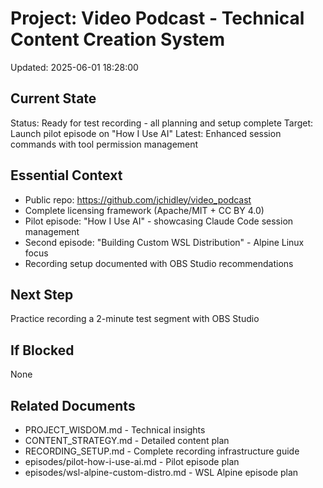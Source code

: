 # Project: Video Podcast - Technical Content Creation System
Updated: 2025-06-01 18:28:00

## Current State
Status: Ready for test recording - all planning and setup complete
Target: Launch pilot episode on "How I Use AI" 
Latest: Enhanced session commands with tool permission management

## Essential Context
- Public repo: https://github.com/jchidley/video_podcast
- Complete licensing framework (Apache/MIT + CC BY 4.0)
- Pilot episode: "How I Use AI" - showcasing Claude Code session management
- Second episode: "Building Custom WSL Distribution" - Alpine Linux focus
- Recording setup documented with OBS Studio recommendations

## Next Step
Practice recording a 2-minute test segment with OBS Studio

## If Blocked
None

## Related Documents
- PROJECT_WISDOM.md - Technical insights
- CONTENT_STRATEGY.md - Detailed content plan
- RECORDING_SETUP.md - Complete recording infrastructure guide
- episodes/pilot-how-i-use-ai.md - Pilot episode plan
- episodes/wsl-alpine-custom-distro.md - WSL Alpine episode plan